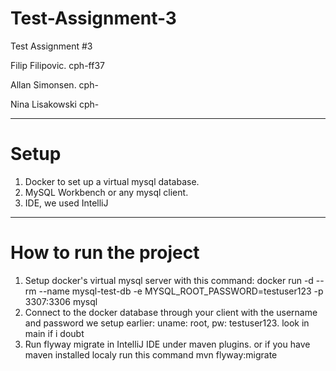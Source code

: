 # Test-Assignment-3
Test Assignment #3

Filip Filipovic. cph-ff37

Allan Simonsen. cph-

Nina Lisakowski cph-
____
# Setup

1. Docker to set up a virtual mysql database.
2. MySQL Workbench or any mysql client.
3. IDE, we used IntelliJ

______
# How to run the project

1. Setup docker's virtual mysql server with this command: docker run -d --rm --name mysql-test-db -e MYSQL_ROOT_PASSWORD=testuser123 -p 3307:3306 mysql
2. Connect to the docker database through your client with the username and password we setup earlier: uname: root, pw: testuser123. look in main if i doubt
3. Run flyway migrate in IntelliJ IDE under maven plugins. or if you have maven installed localy run this command  mvn flyway:migrate


